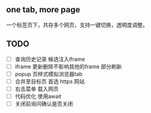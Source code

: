 ## one tab, more page
一个标签页下，共存多个网页，支持一键切换，透明度调整。


## TODO 
-[ ] 查询历史记录 候选注入iframe
-[ ] iframe 更新删除不影响其他的frame 部分刷新
-[ ] popup 页样式模拟浏览器tab
-[ ] 合并至目标页 首选 https 网站
-[ ] 右击菜单 载入网页
-[ ] 代码优化 使用await
-[ ] 关闭前询问确认是否关闭
